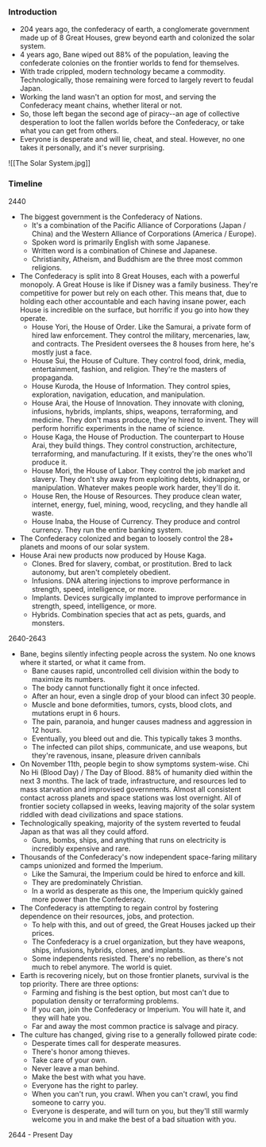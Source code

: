 ### Introduction
- 204 years ago, the confederacy of earth, a conglomerate government made up of 8 Great Houses, grew beyond earth and colonized the solar system.
- 4 years ago, Bane wiped out 88% of the population, leaving the confederate colonies on the frontier worlds to fend for themselves.
- With trade crippled, modern technology became a commodity. Technologically, those remaining were forced to largely revert to feudal Japan.
- Working the land wasn't an option for most, and serving the Confederacy meant chains, whether literal or not. 
- So, those left began the second age of piracy--an age of collective desperation to loot the fallen worlds before the Confederacy, or take what you can get from others.
 - Everyone is desperate and will lie, cheat, and steal. However, no one takes it personally, and it's never surprising.

![[The Solar System.jpg]]

### Timeline
2440
- The biggest government is the Confederacy of Nations.
	- It's a combination of the Pacific Alliance of Corporations (Japan / China) and the Western Alliance of Corporations (America / Europe).
	- Spoken word is primarily English with some Japanese.
	- Written word is a combination of Chinese and Japanese.
	- Christianity, Atheism, and Buddhism are the three most common religions.
- The Confederacy is split into 8 Great Houses, each with a powerful monopoly. A Great House is like if Disney was a family business. They're competitive for power but rely on each other. This means that, due to holding each other accountable and each having insane power, each House is incredible on the surface, but horrific if you go into how they operate.
	- House Yori, the House of Order. Like the Samurai, a private form of hired law enforcement. They control the military, mercenaries, law, and contracts. The President oversees the 8 houses from here, he's mostly just a face.
	- House Sui, the House of Culture. They control food, drink, media, entertainment, fashion, and religion. They're the masters of propaganda. 
	- House Kuroda, the House of Information. They control spies, exploration, navigation, education, and manipulation. 
	- House Arai, the House of Innovation. They innovate with cloning, infusions, hybrids, implants, ships, weapons, terraforming, and medicine. They don't mass produce, they're hired to invent. They will perform horrific experiments in the name of science.
	- House Kaga, the House of Production. The counterpart to House Arai, they build things. They control construction, architecture, terraforming, and manufacturing. If it exists, they're the ones who'll produce it.
	- House Mori, the House of Labor. They control the job market and slavery. They don't shy away from exploiting debts, kidnapping, or manipulation. Whatever makes people work harder, they'll do it.
	- House Ren, the House of Resources. They produce clean water, internet, energy, fuel, mining, wood, recycling, and they handle all waste.
	- House Inaba, the House of Currency. They produce and control currency. They run the entire banking system.
- The Confederacy colonized and began to loosely control the 28+ planets and moons of our solar system.
- House Arai new products now produced by House Kaga.
	- Clones. Bred for slavery, combat, or prostitution. Bred to lack autonomy, but aren't completely obedient.
	- Infusions. DNA altering injections to improve performance in strength, speed, intelligence, or more.
	- Implants. Devices surgically implanted to improve performance in strength, speed, intelligence, or more. 
	- Hybrids. Combination species that act as pets, guards, and monsters.

2640-2643
- Bane, begins silently infecting people across the system. No one knows where it started, or what it came from.
	- Bane causes rapid, uncontrolled cell division within the body to maximize its numbers.
	- The body cannot functionally fight it once infected.
	- After an hour, even a single drop of your blood can infect 30 people.
	- Muscle and bone deformities, tumors, cysts, blood clots, and mutations erupt in 6 hours.
	- The pain, paranoia, and hunger causes madness and aggression in 12 hours.
	- Eventually, you bleed out and die. This typically takes 3 months.
	- The infected can pilot ships, communicate, and use weapons, but they're ravenous, insane, pleasure driven cannibals
- On November 11th, people begin to show symptoms system-wise. Chi No Hi (Blood Day) / The Day of Blood. 88% of humanity died within the next 3 months. The lack of trade, infrastructure, and resources led to mass starvation and improvised governments. Almost all consistent contact across planets and space stations was lost overnight. All of frontier society collapsed in weeks, leaving majority of the solar system riddled with dead civilizations and space stations.
- Technologically speaking, majority of the system reverted to feudal Japan as that was all they could afford.
	- Guns, bombs, ships, and anything that runs on electricity is incredibly expensive and rare.
- Thousands of the Confederacy's now independent space-faring military camps unionized and formed the Imperium.
	- Like the Samurai, the Imperium could be hired to enforce and kill.
	- They are predominately Christian. 
	- In a world as desperate as this one, the Imperium quickly gained more power than the Confederacy.
- The Confederacy is attempting to regain control by fostering dependence on their resources, jobs, and protection.
	- To help with this, and out of greed, the Great Houses jacked up their prices.
	- The Confederacy is a cruel organization, but they have weapons, ships, infusions, hybrids, clones, and implants.
	- Some independents resisted. There's no rebellion, as there's not much to rebel anymore. The world is quiet.
- Earth is recovering nicely, but on those frontier planets, survival is the top priority. There are three options:
	- Farming and fishing is the best option, but most can't due to population density or terraforming problems.
	- If you can, join the Confederacy or Imperium. You will hate it, and they will hate you.
	- Far and away the most common practice is salvage and piracy.
- The culture has changed, giving rise to a generally followed pirate code:
	- Desperate times call for desperate measures. 
	- There's honor among thieves.
	- Take care of your own.
	- Never leave a man behind.
	- Make the best with what you have.
	- Everyone has the right to parley.
	- When you can't run, you crawl. When you can't crawl, you find someone to carry you.
	- Everyone is desperate, and will turn on you, but they'll still warmly welcome you in and make the best of a bad situation with you.

2644 - Present Day